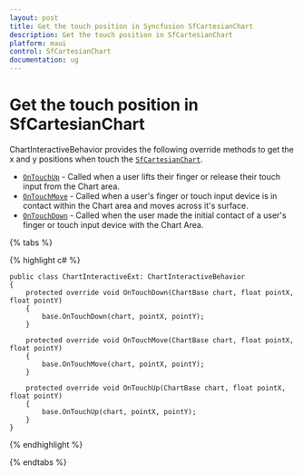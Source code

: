 ```yaml
---
layout: post
title: Get the touch position in Syncfusion SfCartesianChart
description: Get the touch position in SfCartesianChart
platform: maui
control: SfCartesianChart
documentation: ug
---
```


# Get the touch position in SfCartesianChart

ChartInteractiveBehavior provides the following override methods to get the x and y positions when touch the [`SfCartesianChart`](https://help.syncfusion.com/cr/maui/Syncfusion.Maui.Charts.SfCartesianChart.html?tabs=tabid-1).

* [`OnTouchUp`]() - Called when a user lifts their finger or release their touch input from the Chart area. 
* [`OnTouchMove`]() - Called when a user's finger or touch input device is in contact within the Chart area and moves across it's surface.
* [`OnTouchDown`]() -  Called when the user made the initial contact of a user's finger or touch input device with the Chart Area.

{% tabs %}

{% highlight c# %}

    public class ChartInteractiveExt: ChartInteractiveBehavior
    {
        protected override void OnTouchDown(ChartBase chart, float pointX, float pointY)
        {
            base.OnTouchDown(chart, pointX, pointY);
        }

        protected override void OnTouchMove(ChartBase chart, float pointX, float pointY)
        {
            base.OnTouchMove(chart, pointX, pointY);
        }

        protected override void OnTouchUp(ChartBase chart, float pointX, float pointY)
        {
            base.OnTouchUp(chart, pointX, pointY);
        }
    }

{% endhighlight  %}

{% endtabs %}
